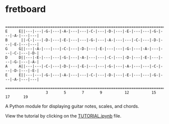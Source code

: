 # fretboard

```
        =============================================================================
E     E||---|---|-G-|---|-A-|---|---|-C-|---|-D-|---|-E-|---|---|-G-|---|-A-|---|---|
B      ||-C-|---|-D-|---|-E-|---|---|-G-|---|-A-|---|---|-C-|---|-D-|---|-E-|---|---|
G     G||---|-A-|---|---|-C-|---|-D-|---|-E-|---|---|-G-|---|-A-|---|---|-C-|---|-D-|
D     D||---|-E-|---|---|-G-|---|-A-|---|---|-C-|---|-D-|---|-E-|---|---|-G-|---|-A-|
A     A||---|---|-C-|---|-D-|---|-E-|---|---|-G-|---|-A-|---|---|-C-|---|-D-|---|-E-|
E     E||---|---|-G-|---|-A-|---|---|-C-|---|-D-|---|-E-|---|---|-G-|---|-A-|---|---|
        =============================================================================
                  3       5       7       9          12          15      17      19
```

A Python module for displaying guitar notes, scales, and chords.

View the tutorial by clicking on the [TUTORIAL.ipynb](https://github.com/tboggs/fretboard/blob/master/TUTORIAL.ipynb) file.
